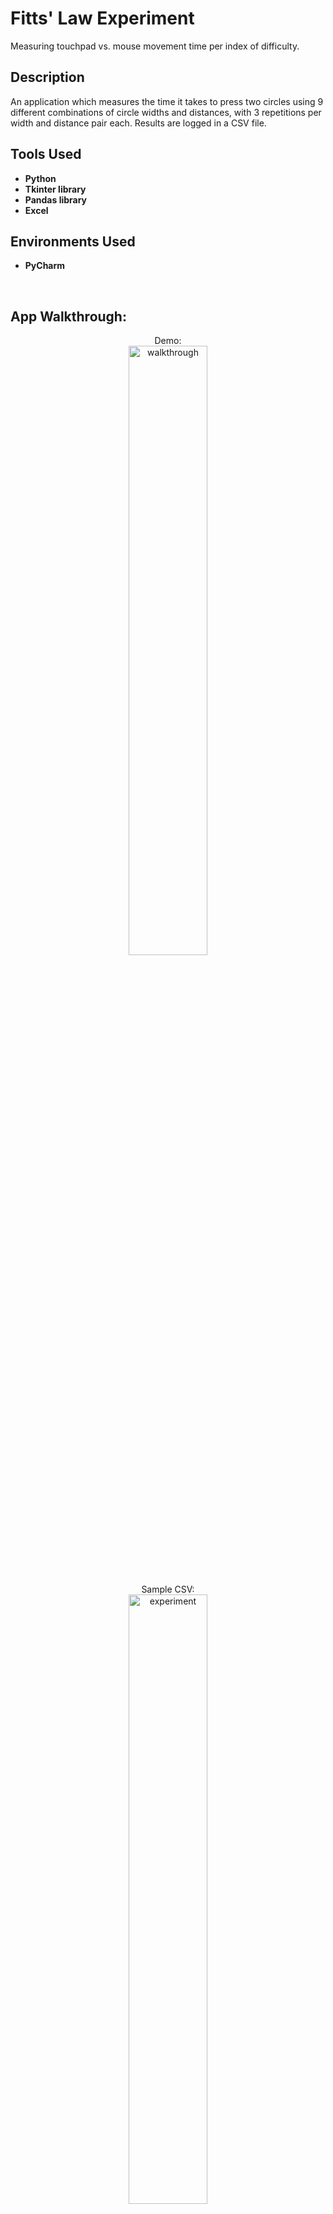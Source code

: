 <h1>Fitts' Law Experiment</h1>

Measuring touchpad vs. mouse movement time per index of difficulty.

<h2>Description</h2>
An application which measures the time it takes to press two circles using 9 different combinations of circle widths and distances, with 3 repetitions per width and distance pair each. Results
are logged in a CSV file.
<br />



<h2>Tools Used</h2>

- <b>Python</b>
- <b>Tkinter library</b>
- <b>Pandas library</b>
- <b>Excel</b>

<h2>Environments Used</h2>

- <b>PyCharm</b>





<br/>
<h2>App Walkthrough:</h2>

<p align="center">
Demo: <br/>
<img src="https://i.imgur.com/R8fVmez.gif" height="50%" width="50%" alt="walkthrough"/>
<br />
<br />

<p align="center">
Sample CSV: <br/>
<img src="https://i.imgur.com/BQYO32I.png" height="50%" width="50%" alt="experiment"/>
<br />
<br />

<p align="center">
Sample Experiment Results: <br/>
<img src="https://i.imgur.com/NpzXMdw.png" height="60%" width="60%" alt="experiment"/>
<br />
<br />


<!--
 ```diff
- text in red
+ text in green
! text in orange
# text in gray
@@ text in purple (and bold)@@
```
--!>
